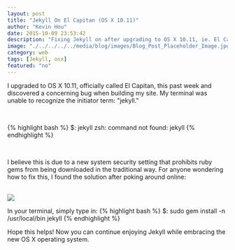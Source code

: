 ```yaml
---
layout: post
title: "Jekyll On El Capitan (OS X 10.11)"
author: "Kevin Hou"
date: 2015-10-09 23:53:42
description: "Fixing Jekyll on after upgrading to OS X 10.11, ie. El Capitan"
image: "./../../../../media/blog/images/Blog_Post_Placeholder_Image.jpg"
category: web
tags: [Jekyll, osx]
featured: "no"
---
```

I upgraded to OS X 10.11, officially called El Capitan, this past week and discovered a concerning bug when building my site. My terminal was unable to recognize the initiator term: "jekyll."

<br />

{% highlight bash %}
$: jekyll
zsh: command not found: jekyll
{% endhighlight %}

<br />

I believe this is due to a new system security setting that prohibits ruby gems from being downloaded in the traditional way. For anyone wondering how to fix this, I found the solution after poking around online:

<br />

<img src="./../../../../media/blog/images/OSX 10.11 Jekyll.png">

<br />

In your terminal, simply type in:
{% highlight bash %}
$: sudo gem install -n /usr/local/bin jekyll
{% endhighlight %}

Hope this helps! Now you can continue enjoying Jekyll while embracing the new OS X operating system.
